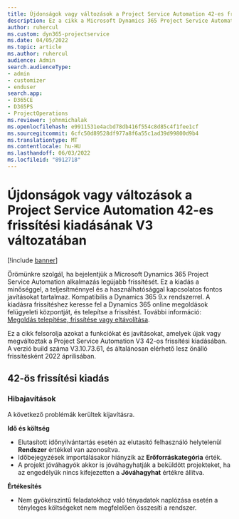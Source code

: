 ```yaml
---
title: Újdonságok vagy változások a Project Service Automation 42-es frissítési kiadásának V3 változatában
description: Ez a cikk a Microsoft Dynamics 365 Project Service Automation Update Release 42, V3 verzióban elérhető funkciókat és javításokat sorolja fel.
author: ruhercul
ms.custom: dyn365-projectservice
ms.date: 04/05/2022
ms.topic: article
ms.author: ruhercul
audience: Admin
search.audienceType:
- admin
- customizer
- enduser
search.app:
- D365CE
- D365PS
- ProjectOperations
ms.reviewer: johnmichalak
ms.openlocfilehash: e9911531e4acbd78db416f554c8d85c4f1fee1cf
ms.sourcegitcommit: 6cfc50d89528df977a8f6a55c1ad39d99800d9b4
ms.translationtype: MT
ms.contentlocale: hu-HU
ms.lasthandoff: 06/03/2022
ms.locfileid: "8912718"
---
```

# <a name="whats-new-or-changed-in-project-service-automation-update-release-42-v3"></a>Újdonságok vagy változások a Project Service Automation 42-es frissítési kiadásának V3 változatában

[!include [banner](../includes/psa-now-project-operations.md)]

Örömünkre szolgál, ha bejelentjük a Microsoft Dynamics 365 Project Service Automation alkalmazás legújabb frissítését. Ez a kiadás a minőséggel, a teljesítménnyel és a használhatósággal kapcsolatos fontos javításokat tartalmaz. Kompatibilis a Dynamics 365 9.x rendszerrel. A kiadásra frissítéshez keresse fel a Dynamics 365 online megoldások felügyeleti központját, és telepítse a frissítést. További információ: [Megoldás telepítése, frissítése vagy eltávolítása](/power-platform/admin/install-remove-preferred-solution).

Ez a cikk felsorolja azokat a funkciókat és javításokat, amelyek újak vagy megváltoztak a Project Service Automation V3 42-os frissítési kiadásában. A verzió build száma V3.10.73.61, és általánosan elérhető lesz önálló frissítésként 2022 áprilisában.

## <a name="update-release-42"></a>42-ös frissítési kiadás

### <a name="bug-fixes"></a>Hibajavítások

A következő problémák kerültek kijavításra.

**Idő és költség**

- Elutasított időnyilvántartás esetén az elutasító felhasználó helytelenül **Rendszer** értékkel van azonosítva.
- Időbejegyzések importálásakor hiányzik az **Erőforráskategória** érték.
- A projekt jóváhagyók akkor is jóváhagyhatják a beküldött projekteket, ha az engedélyük nincs kifejezetten a **Jóváhagyhat** értékre állítva.

**Értékesítés**

- Nem gyökérszintű feladatokhoz való tényadatok naplózása esetén a tényleges költségeket nem megfelelően összesíti a rendszer.
